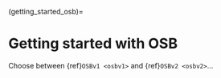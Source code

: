 (getting_started_osb)=
# Getting started with OSB

Choose between {ref}`OSBv1 <osbv1>` and {ref}`OSBv2 <osbv2>`...
